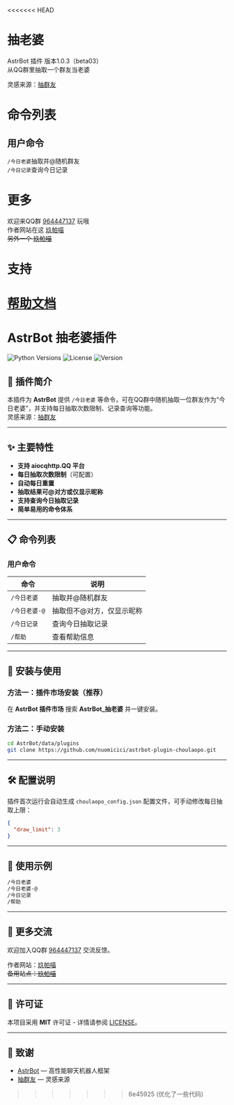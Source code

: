 <<<<<<< HEAD
# 抽老婆
AstrBot 插件
版本1.0.3（beta03）  
从QQ群里抽取一个群友当老婆

灵感来源：[抽群友](https://github.com/tenno1174/astrbot-plugin-chouqunyou)
# 命令列表
## 用户命令
`/今日老婆`抽取并@随机群友  
`/今日记录`查询今日记录  
# 更多
欢迎来QQ群 <u>[964447137](https://qm.qq.com/q/WzQsmjbN0A)</u> 玩哦  
作者网站在这 <u>[玖帕喵](https://jupamiao.asia)</u>  
~~另外一个 <u>[玖帕喵](https://jupamiao.github.io)</u>~~
# 支持

[帮助文档](https://astrbot.app)
=======
# AstrBot 抽老婆插件

![Python Versions](https://img.shields.io/badge/python-3.8%20%7C%203.9%20%7C%203.10-blue)
![License](https://img.shields.io/github/license/nuomicici/astrbot-plugin-choulaopo)
![Version](https://img.shields.io/badge/version-1.0.4-green)

## 🌟 插件简介

本插件为 **AstrBot** 提供 `/今日老婆` 等命令，可在QQ群中随机抽取一位群友作为“今日老婆”，并支持每日抽取次数限制、记录查询等功能。  
灵感来源：[抽群友](https://github.com/tenno1174/astrbot_plugin_chouqunyou)

---

## ✨ 主要特性

* **支持 aiocqhttp.QQ 平台**
* **每日抽取次数限制**（可配置）
* **自动每日重置**
* **抽取结果可@对方或仅显示昵称**
* **支持查询今日抽取记录**
* **简单易用的命令体系**

---

## 📋 命令列表

### 用户命令

| 命令                | 说明                       |
|---------------------|----------------------------|
| `/今日老婆`         | 抽取并@随机群友            |
| `/今日老婆-@`       | 抽取但不@对方，仅显示昵称  |
| `/今日记录`         | 查询今日抽取记录           |
| `/帮助`             | 查看帮助信息               |

---

## 🚀 安装与使用

### 方法一：插件市场安装（推荐）

在 **AstrBot 插件市场** 搜索 **AstrBot_抽老婆** 并一键安装。

### 方法二：手动安装

```bash
cd AstrBot/data/plugins
git clone https://github.com/nuomicici/astrbot-plugin-choulaopo.git
```

---

## 🛠️ 配置说明

插件首次运行会自动生成 `choulaopo_config.json` 配置文件，可手动修改每日抽取上限：

```json
{
  "draw_limit": 3
}
```

---

## 📖 使用示例

```bash
/今日老婆
/今日老婆-@
/今日记录
/帮助
```

---

## 💬 更多交流

欢迎加入QQ群 <u>[964447137](https://qm.qq.com/q/WzQsmjbN0A)</u> 交流反馈。

作者网站：<u>[玖帕喵](https://jupamiao.asia)</u>  
~~备用站点：<u>[玖帕喵](https://jupamiao.github.io)</u>~~

---

## 📄 许可证

本项目采用 **MIT** 许可证 - 详情请参阅 [LICENSE](LICENSE)。

---

## 🙏 致谢

* [AstrBot](https://github.com/AstrBotDevs/AstrBot) — 高性能聊天机器人框架
* [抽群友](https://github.com/tenno1174/astrbot_plugin_chouqunyou) — 灵感来源
>>>>>>> 6e45925 (优化了一些代码)
